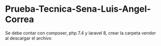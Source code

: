 # Prueba-Tecnica-Sena-Luis-Angel-Correa
Se debe contar con composer, php 7.4 y laravel 8, crear la carpeta vendor al descargar el archivo
